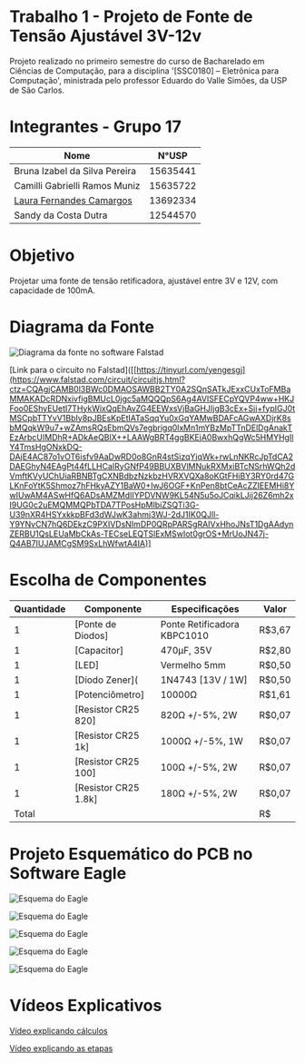 # Trabalho 1 - Projeto de Fonte de Tensão Ajustável 3V-12v
Projeto realizado no primeiro semestre do curso de Bacharelado em Ciências de Computação, para a disciplina '[SSC0180] – Eletrônica para Computação', ministrada pelo professor Eduardo do Valle Simões, da USP de São Carlos.


# Integrantes - Grupo 17

| **Nome**              | **N°USP**|
|--------------------------------|----------|
| Bruna Izabel da Silva Pereira| 15635441 | 
| Camilli Gabrielli Ramos Muniz| 15635722 |
| [Laura Fernandes Camargos](https://github.com/laurafcamargos)| 13692334 |
| Sandy da Costa Dutra| 12544570 |



# Objetivo
Projetar uma fonte de tensão retificadora, ajustável entre 3V e 12V, com capacidade de 100mA.


# Diagrama da Fonte
![Diagrama da fonte no software Falstad](imagens/falstad_circuito.jpg "Diagrama da fonte no software Falstad")

[Link para o circuito no Falstad]([[https://tinyurl.com/yengesgj](https://www.falstad.com/circuit/circuitjs.html?ctz=CQAgjCAMB0l3BWc0DMAOSAWBB2TY0A2SQnSATkJExxCUxToFMBaMMAKADcRDNxivfigBMUcL0jgc5aMQQQpS6Ag4AVISFECpYQVP4ww+HKJFoo0EShyEUetI7THykWixQqEhAvZG4EEWxsVjBaGHJIjgB3cEx+Sjj+fypIGJ0tMSCpbTTYvV1BbIy8pJBEsKpEtIATaSqqYu0xGqYAMwBDAFcAGwAXDjrK8sbMQqkW9u7+wZAmsRQsEbmQVs7egbrigq0lxMn1mYBzMpTTnDElDgAnakTEzArbcUIMDhR+ADkAeQBlX++LAAWgBRT4ggBKEjA0BwxhQgWc5HMYHgIlY4TmsHgONxkDQ-DAjE4AC87o1vOT6isfv9AaDwRD0o8GnR4stSizqYjqWk+rwLnNKRcJpTdCA2DAEGhyN4EAgPt44fLLHCaIRyGNfP49BBUXBVlMNukRXMxiBTcNSrhWQh2dVmftKVyUChUiaRBNBTgCXNBdbzNzkbzHVRXVQXa8oKGtFHiBY3RY0rd47GLKnFoYtK5Shmoz7hFHkyAZY1BaW0+IwJ6OGF+KnPen8btCeAcZZIEEMHi8YwIUwAM4ASwHfQ6ADsAMZMdIIYPDVNW9KL54N5u5oJCqikLJij26Z6mh2xI9UG0c2uEMQMMQPbTDA7TPosHpMIbiZSQTi3G-U39nXR4HSYxkkpBFd3dWJwK3ahmj3WJ-2dJ1IK0QJll-Y9YNvCN7hQ6DEkzC9PXIVDsNImDP0QRpPARSgRAIVxHhoJNsT1DgAAdynZERBU1QsLEUaMbCkAs-TECseLEQTSlExMSwIot0grOS+MrUoJN47j-Q4AB7IUJAMCgSM9SxLhWfwtA4IA)]

# Escolha de Componentes

| Quantidade  | Componente  | Especificações   | Valor  |
|---|---|---|---|
| 1 | [Ponte de Diodos] | Ponte Retificadora KBPC1010 |R$3,67| 
| 1 | [Capacitor] |470µF, 35V|R$2,80|
| 1 | [LED] |Vermelho 5mm|R$0,50|
| 1 | [Diodo Zener]( |1N4743 [13V / 1W]|R$0,50|
| 1 | [Potenciômetro] |10000Ω|R$1,61|
| 1 | [Resistor CR25 820] |820Ω +/-5%, 2W|R$0,07|
| 1 | [Resistor CR25 1k] |1000Ω +/-5%, 1W|R$0,07|
| 1 | [Resistor CR25 100] |100Ω +/-5%, 2W|R$0,07|
| 1 | [Resistor CR25 1.8k] |180Ω +/-5%, 2W|R$0,07|
| Total | | |R$|


# Projeto Esquemático do PCB no Software Eagle
![Esquema do Eagle](imagens/eagle_circuito.jpg "Esquema do Eagle")

![Esquema do Eagle](imagens/esquema_front.jpg "Esquema do Eagle")

![Esquema do Eagle](imagens/esquema_back.jpg "Esquema do Eagle")

![Esquema do Eagle](imagens/esquema_board.jpg "Esquema do Eagle")

![Esquema do Eagle](imagens/esquema_3d.jpg "Esquema do Eagle")


# Vídeos Explicativos
[Vídeo explicando cálculos]()


[Vídeo explicando as etapas]()
